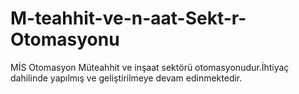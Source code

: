 # M-teahhit-ve-n-aat-Sekt-r-Otomasyonu
MİS Otomasyon Müteahhit ve inşaat sektörü otomasyonudur.İhtiyaç dahilinde yapılmış ve geliştirilmeye devam edinmektedir.
